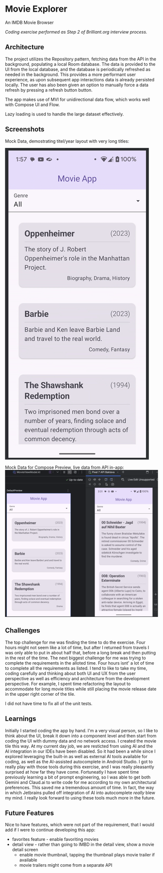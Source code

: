 # Movie Explorer
An IMDB Movie Browser

*Coding exercise performed as Step 2 of Brilliant.org interview process.*

## Architecture

The project utilizes the Repository pattern, fetching data from the API in the background, populating a local Room database. The data is provided to the UI from the local database, and the database is periodically refreshed as needed in the background. This provides a more performant user experience, as upon subsequent app interactions data is already persisted locally. The user has also been given an option to manually force a data refresh by pressing a refresh button button.

The app makes use of MVI for unidirectional data flow, which works well with Compose UI and Flow.

Lazy loading is used to handle the large dataset effectively. 



## Screenshots

Mock Data, demostrating titel/year layout with very long titles:


![bordered width=30%](readme_assets/long_titles.png)

Mock Data for Compose Preview, live data from API in-app:
![bordered width=30%](readme_assets/live_data.png)


## Challenges

The top challenge for me was finding the time to do the exercise. Four hours might not seem like a lot of time, but after I returned from travels I was only able to put in about half that, before a long break and then putting in the rest of the time. The next biggest challenge for me was trying to complete the requirements in the alloted time. Four hours isnt' a lot of time to complete all the requirements as listed. I tend to like to take my time, coding carefully and thinking about both UI and UX from the user perspective as well as efficiency and architecture from the development perspective. For example, I spent time refactoring the layout to accommodate for long movie titles while still placing the movie release date in the upper right corner of the tile.

I did not have time to fix all of the unit tests.

## Learnings

Initially I started coding the app by hand. I'm a very visual person, so I like to think about the UI, break it down into a component level and then start from coding the UI with dummy data and no network access. I created the movie tile this way. At my current day job, we are resticted from using AI and the AI integration in our IDEs have been disabled. So it had been a while since I explored leveraging the built-in as well as external AI tools available for coding, as well as the AI-assisted autocomplete in Android Studio. I got to really play with those tools during this exercise, and I was really pleasantly surprised at how far they have come. Fortuneatly I have spent time previously learning a bit of prompt engineering, so I was able to get both Gemini and Claud.ai to write code for me according to my own architectural preferences. This saved me a tremendous amount of time. In fact, the way in which Jetbrains pulled off integration of AI into autocomplete *really* blew my mind. I really look forward to using these tools much more in the future.

## Future Features

Nice to have features, which were not part of the requirement, that I would add if I were to continue developing this app:

- favorites feature - enable favoriting movies
- detail view - rather than going to IMBD in the detail view, show a movie detail screen
  - enable movie thumbnail, tapping the thumbnail plays movie trailer if available
  - movie trailers might come from a separate API

